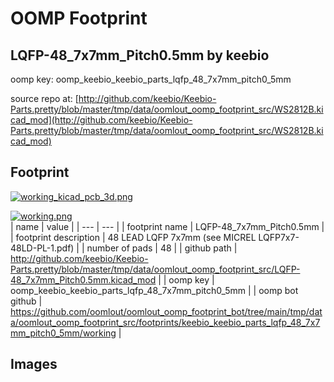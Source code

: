 # OOMP Footprint  
## LQFP-48_7x7mm_Pitch0.5mm  by keebio  
  
oomp key: oomp_keebio_keebio_parts_lqfp_48_7x7mm_pitch0_5mm  
  
source repo at: [http://github.com/keebio/Keebio-Parts.pretty/blob/master/tmp/data/oomlout_oomp_footprint_src/WS2812B.kicad_mod](http://github.com/keebio/Keebio-Parts.pretty/blob/master/tmp/data/oomlout_oomp_footprint_src/WS2812B.kicad_mod)  
## Footprint  
  
[![working_kicad_pcb_3d.png](working_kicad_pcb_3d_600.png)](working_kicad_pcb_3d.png)  
  
[![working.png](working_600.png)](working.png)  
| name | value | 
| --- | --- | 
| footprint name | LQFP-48_7x7mm_Pitch0.5mm | 
| footprint description | 48 LEAD LQFP 7x7mm (see MICREL LQFP7x7-48LD-PL-1.pdf) | 
| number of pads | 48 | 
| github path | http://github.com/keebio/Keebio-Parts.pretty/blob/master/tmp/data/oomlout_oomp_footprint_src/LQFP-48_7x7mm_Pitch0.5mm.kicad_mod | 
| oomp key | oomp_keebio_keebio_parts_lqfp_48_7x7mm_pitch0_5mm | 
| oomp bot github | https://github.com/oomlout/oomlout_oomp_footprint_bot/tree/main/tmp/data/oomlout_oomp_footprint_src/footprints/keebio_keebio_parts_lqfp_48_7x7mm_pitch0_5mm/working | 
## Images  
